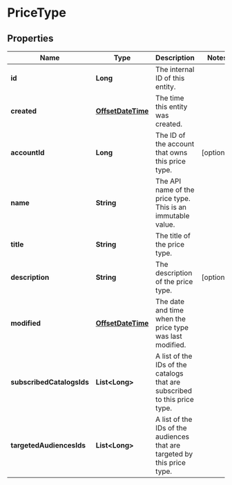 

# PriceType

## Properties

Name | Type | Description | Notes
------------ | ------------- | ------------- | -------------
**id** | **Long** | The internal ID of this entity. | 
**created** | [**OffsetDateTime**](OffsetDateTime.md) | The time this entity was created. | 
**accountId** | **Long** | The ID of the account that owns this price type. |  [optional]
**name** | **String** | The API name of the price type. This is an immutable value. | 
**title** | **String** | The title of the price type. | 
**description** | **String** | The description of the price type. |  [optional]
**modified** | [**OffsetDateTime**](OffsetDateTime.md) | The date and time when the price type was last modified. | 
**subscribedCatalogsIds** | **List&lt;Long&gt;** | A list of the IDs of the catalogs that are subscribed to this price type. | 
**targetedAudiencesIds** | **List&lt;Long&gt;** | A list of the IDs of the audiences that are targeted by this price type. | 



